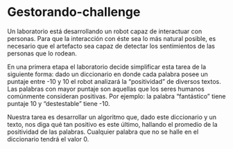 # Gestorando-challenge

Un laboratorio está desarrollando un robot capaz de interactuar con personas.
Para que la interacción con éste sea lo más natural posible, es necesario que el artefacto sea capaz de detectar los
sentimientos de las personas que lo rodean.

En una primera etapa el laboratorio decide simplificar esta tarea de la siguiente forma: dado un diccionario en donde
cada palabra posee un puntaje entre -10 y 10 el robot analizará la “positividad” de diversos textos.
Las palabras con mayor puntaje son aquellas que los seres humanos comúnmente consideran positivas.
Por ejemplo: la palabra “fantástico” tiene puntaje 10 y “destestable” tiene -10. 

Nuestra tarea es desarrollar un algoritmo que, dado este diccionario y un texto, nos diga qué tan positivo es este
último, hallando el promedio de la positividad de las palabras.
Cualquier palabra que no se halle en el diccionario tendrá el valor 0.
